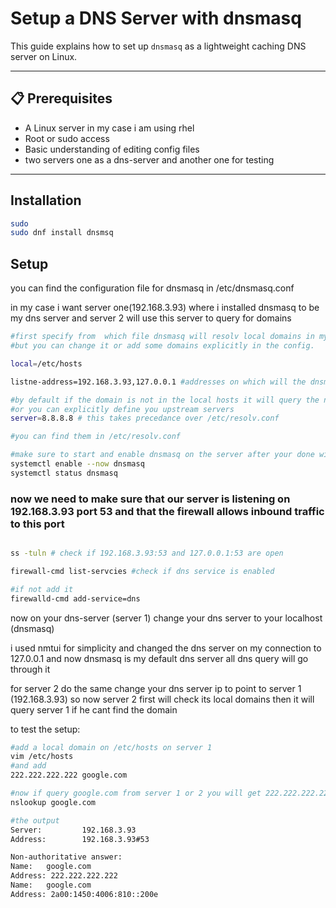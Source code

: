# Setup a DNS Server with dnsmasq

This guide explains how to set up `dnsmasq` as a lightweight caching DNS server on Linux.

---

## 📋 Prerequisites

- A Linux server in my case i am using rhel
- Root or sudo access
- Basic understanding of editing config files
- two servers one as a dns-server and another one for testing 
---

##  Installation

```bash
sudo 
sudo dnf install dnsmsq

 ```

## Setup

you can find the configuration file for dnsmasq in /etc/dnsmasq.conf

in my case i want server one(192.168.3.93) where i installed dnsmasq to be my dns server 
and server 2 will use this server to query for domains

```bash
#first specify from  which file dnsmasq will resolv local domains in my case i left it on default /etc/hosts
#but you can change it or add some domains explicitly in the config.

local=/etc/hosts

listne-address=192.168.3.93,127.0.0.1 #addresses on which will the dnsmasq server listen

#by default if the domain is not in the local hosts it will query the nameservers on regesterd on the server for it
#or you can explicitly define you upstream servers
server=8.8.8.8 # this takes precedance over /etc/resolv.conf

#you can find them in /etc/resolv.conf

#make sure to start and enable dnsmasq on the server after your done with the setup or any change with the setup
systemctl enable --now dnsmasq
systemctl status dnsmasq

```
### now we need to make sure that our server is listening on 192.168.3.93 port 53 and that the firewall allows inbound traffic to this port

```bash

ss -tuln # check if 192.168.3.93:53 and 127.0.0.1:53 are open

firewall-cmd list-servcies #check if dns service is enabled

#if not add it
firewalld-cmd add-service=dns

```

now on your dns-server (server 1) change your dns server to your localhost (dnsmasq)

i used nmtui for simplicity and changed the dns server on my connection to 127.0.0.1
and now dnsmasq is my default dns server all dns query will go through it

for server 2 do the same change your dns server ip to point to server 1 (192.168.3.93)
so now server 2 first will check its local domains then it will query server 1 if he cant find the domain 

to test the setup:

```bash
#add a local domain on /etc/hosts on server 1
vim /etc/hosts
#and add
222.222.222.222 google.com

#now if query google.com from server 1 or 2 you will get 222.222.222.222
nslookup google.com

#the output
Server:         192.168.3.93
Address:        192.168.3.93#53

Non-authoritative answer:
Name:   google.com
Address: 222.222.222.222
Name:   google.com
Address: 2a00:1450:4006:810::200e

```





